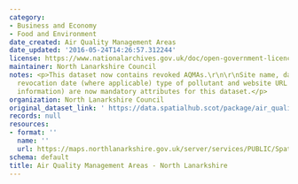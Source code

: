 ```yaml
---
category:
- Business and Economy
- Food and Environment
date_created: Air Quality Management Areas
date_updated: '2016-05-24T14:26:57.312244'
license: https://www.nationalarchives.gov.uk/doc/open-government-licence/version/3/
maintainer: North Lanarkshire Council
notes: <p>This dataset now contains revoked AQMAs.\r\n\r\nSite name, date designated,
  revocation date (where applicable) type of pollutant and website URL (with more
  information) are now mandatory attributes for this dataset.</p>
organization: North Lanarkshire Council
original_dataset_link: ' https://data.spatialhub.scot/package/air_quality_management_areas-nl'
records: null
resources:
- format: ''
  name: ''
  url: https://maps.northlanarkshire.gov.uk/server/services/PUBLIC/SpatialHubLayers/MapServer/WFSServer?request=GetCapabilities&service=WFS
schema: default
title: Air Quality Management Areas - North Lanarkshire
---
```


